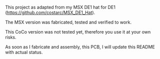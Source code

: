 This project as adapted from my MSX DE1 hat for DE1 (https://github.com/costarc/MSX_DE1_Hat).

The MSX version was fabricated, tested and verified to work.

This CoCo version was not tested yet, therefore you use it at your own risks.

As soon as I fabricate and assembly, this PCB, I will update this README with actual status.